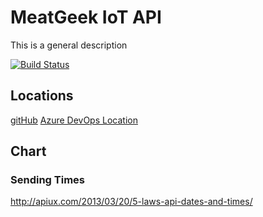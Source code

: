 # MeatGeek IoT API

This is a general description

[![Build Status](https://dev.azure.com/stevenbargelt/MeatGeek%20Sessions%20API/_apis/build/status/meatgeek-azure-sessions?branchName=main)](https://dev.azure.com/stevenbargelt/MeatGeek%20Sessions%20API/_build/latest?definitionId=10&branchName=main)

## Locations

[gitHub](https://github.com/stevebargelt/meatgeek-azure-sessions)
[Azure DevOps Location](https://dev.azure.com/stevenbargelt/MeatGeek%20Sessions%20API)

## Chart

### Sending Times

http://apiux.com/2013/03/20/5-laws-api-dates-and-times/
